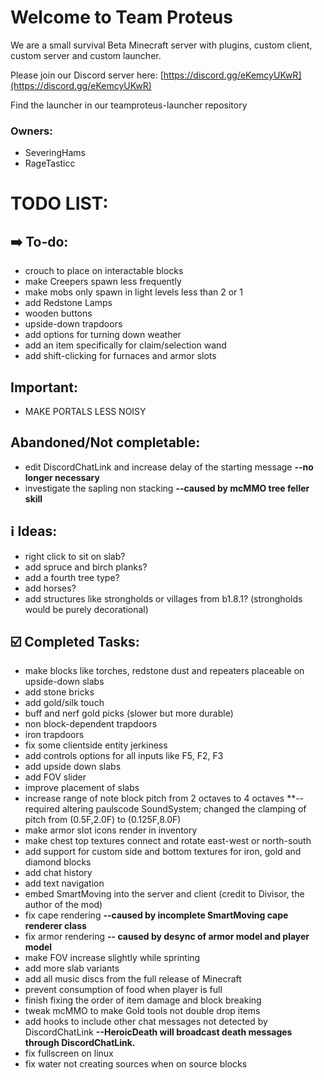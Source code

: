 # Welcome to Team Proteus

We are a small survival Beta Minecraft server with plugins, custom client, custom server and custom launcher.

Please join our Discord server here: [https://discord.gg/eKemcyUKwR](https://discord.gg/eKemcyUKwR)

Find the launcher in our teamproteus-launcher repository

### Owners:
- SeveringHams
- RageTasticc

# TODO LIST:

## :arrow_right: To-do:
- crouch to place on interactable blocks
- make Creepers spawn less frequently
- make mobs only spawn in light levels less than 2 or 1
- add Redstone Lamps
- wooden buttons
- upside-down trapdoors
- add options for turning down weather
- add an item specifically for claim/selection wand
- add shift-clicking for furnaces and armor slots

## Important:
- MAKE PORTALS LESS NOISY

## Abandoned/Not completable:
- edit DiscordChatLink and increase delay of the starting message **--no longer necessary**
- investigate the sapling non stacking **--caused by mcMMO tree feller skill**

## ℹ️ Ideas:
- right click to sit on slab?
- add spruce and birch planks?
- add a fourth tree type?
- add horses?
- add structures like strongholds or villages from b1.8.1? (strongholds would be purely decorational)

## :ballot_box_with_check: Completed Tasks:
- make blocks like torches, redstone dust and repeaters placeable on upside-down slabs
- add stone bricks
- add gold/silk touch
- buff and nerf gold picks (slower but more durable)
- non block-dependent trapdoors
- iron trapdoors
- fix some clientside entity jerkiness
- add controls options for all inputs like F5, F2, F3
- add upside down slabs
- add FOV slider
- improve placement of slabs
- increase range of note block pitch from 2 octaves to 4 octaves **--required altering paulscode SoundSystem; changed the clamping of pitch from (0.5F,2.0F) to (0.125F,8.0F)
- make armor slot icons render in inventory
- make chest top textures connect and rotate east-west or north-south
- add support for custom side and bottom textures for iron, gold and diamond blocks
- add chat history
- add text navigation
- embed SmartMoving into the server and client (credit to Divisor, the author of the mod)
- fix cape rendering **--caused by incomplete SmartMoving cape renderer class**
- fix armor rendering **-- caused by desync of armor model and player model**
- make FOV increase slightly while sprinting
- add more slab variants
- add all music discs from the full release of Minecraft
- prevent consumption of food when player is full
- finish fixing the order of item damage and block breaking
- tweak mcMMO to make Gold tools not double drop items
- add hooks to include other chat messages not detected by DiscordChatLink  **--HeroicDeath will broadcast death messages through DiscordChatLink.**
- fix fullscreen on linux
- fix water not creating sources when on source blocks
